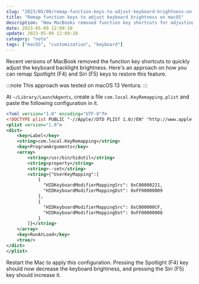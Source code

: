 ```yaml
---
slug: "2023/05/09/remap-function-keys-to-adjust-keyboard-brightness-on-macos"
title: "Remap function keys to adjust keyboard brightness on macOS"
description: "New MacBooks removed function key shortcuts for adjusting keyboard backlight brightness. Remap F4 and F5 keys to restore this feature."
date: 2023-05-09 12:09:10
update: 2023-05-09 12:09:10
category: "note"
tags: ["macOS", "customization", "keyboard"]
---
```


Recent versions of MacBook removed the function key shortcuts to quickly adjust the keyboard backlight brightness. Here's an approach on how you can remap Spotlight (F4) and Siri (F5) keys to restore this feature.

:::note
This approach was tested on macOS 13 Ventura.
:::

At `~/Library/LaunchAgents`, create a file `com.local.KeyRemapping.plist` and paste the following configuration in it.

```xml
<?xml version="1.0" encoding="UTF-8"?>
<!DOCTYPE plist PUBLIC "-//Apple//DTD PLIST 1.0//EN" "http://www.apple.com/DTDs/PropertyList-1.0.dtd">
<plist version="1.0">
<dict>
    <key>Label</key>
    <string>com.local.KeyRemapping</string>
    <key>ProgramArguments</key>
    <array>
        <string>/usr/bin/hidutil</string>
        <string>property</string>
        <string>--set</string>
        <string>{"UserKeyMapping":[
            {
              "HIDKeyboardModifierMappingSrc": 0xC00000221,
              "HIDKeyboardModifierMappingDst": 0xFF00000009
            },
            {
              "HIDKeyboardModifierMappingSrc": 0xC000000CF,
              "HIDKeyboardModifierMappingDst": 0xFF00000008
            }
        ]}</string>
    </array>
    <key>RunAtLoad</key>
    <true/>
</dict>
</plist>
```

Restart the Mac to apply this configuration. Pressing the Spotlight (F4) key should now decrease the keyboard brightness, and pressing the Siri (F5) key should increase it.
